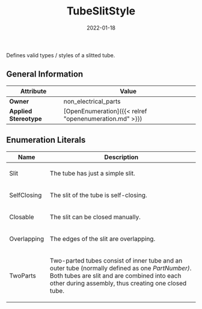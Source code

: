 ﻿---
title: TubeSlitStyle
toc: false
type: specs
date: "2022-01-18"
draft: false
specification: VEC
version: 1.2.2
documentType: "Recommendation"
elementType: Class
classes:
  - TubeSlitStyle
menu_name: vec-1.2.2
---
<p> Defines valid types / styles of a slitted tube.      </p>

## General Information

| Attribute               | Value |
|-------------------------|-------|
| **Owner**               | non_electrical_parts |
| **Applied Stereotype**  | [OpenEnumeration]({{< relref "openenumeration.md" >}})<br/>  |

## Enumeration Literals
| Name          | **Description** |
|---------------|-----------------|
| Slit | <p> The tube has just a simple slit.      </p> |
| SelfClosing | <p> The slit of the tube is self-closing.      </p> |
| Closable | <p> The slit can be closed manually.      </p> |
| Overlapping | <p> The edges of the slit are overlapping.      </p> |
| TwoParts | <p> Two-parted tubes consist of inner tube and an outer tube (normally defined as one <i>PartNumber)</i>. Both tubes are slit and are combined into each other during assembly, thus creating one closed tube.      </p> |
